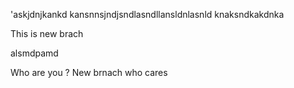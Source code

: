 'askjdnjkankd
kansnnsjndjsndlasndllansldnlasnld
knaksndkakdnka

This is new brach


alsmdpamd

Who are you ?
New brnach who cares


